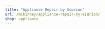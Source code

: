 ```yaml
---
title: "Appliance Repair by Asurion"
url: /mckinney/appliance-repair-by-asurion/
shop: appliance
---
```

